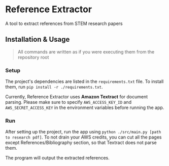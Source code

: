 # Reference Extractor
A tool to extract references from STEM research papers

## Installation & Usage
> All commands are written as if you were executing them from the repository root

### Setup
The project's dependencies are listed in the `requirements.txt` file. 
To install them, run `pip install -r ./requirements.txt`.

Currently, Reference Extractor uses **Amazon Textract** for document parsing. 
Please make sure to specify `AWS_ACCESS_KEY_ID` and `AWS_SECRET_ACCESS_KEY` in the environment variables before running the app.

### Run
After setting up the project, run the app using `python ./src/main.py [path to research pdf]`.
To not drain your AWS credits, you can cut all the pages except References/Bibliography section, so that Textract does not parse them.

The program will output the extracted references.
